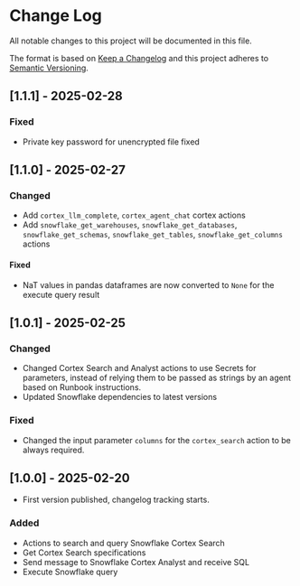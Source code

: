 # Change Log

All notable changes to this project will be documented in this file.

The format is based on [Keep a Changelog](https://keepachangelog.com/)
and this project adheres to [Semantic Versioning](https://semver.org/).

## [1.1.1] - 2025-02-28

### Fixed
- Private key password for unencrypted file fixed

## [1.1.0] - 2025-02-27

### Changed

- Add `cortex_llm_complete`, `cortex_agent_chat` cortex actions
- Add `snowflake_get_warehouses`, `snowflake_get_databases`, `snowflake_get_schemas`, `snowflake_get_tables`, `snowflake_get_columns` actions

#### Fixed

- NaT values in pandas dataframes are now converted to `None` for the execute query result

## [1.0.1] - 2025-02-25

### Changed

- Changed Cortex Search and Analyst actions to use Secrets for parameters, instead of relying them to be passed as strings by an agent based on Runbook instructions.
- Updated Snowflake dependencies to latest versions

### Fixed

- Changed the input parameter `columns` for the `cortex_search` action to be always required.

## [1.0.0] - 2025-02-20

- First version published, changelog tracking starts.

### Added

- Actions to search and query Snowflake Cortex Search
- Get Cortex Search specifications
- Send message to Snowflake Cortex Analyst and receive SQL
- Execute Snowflake query
